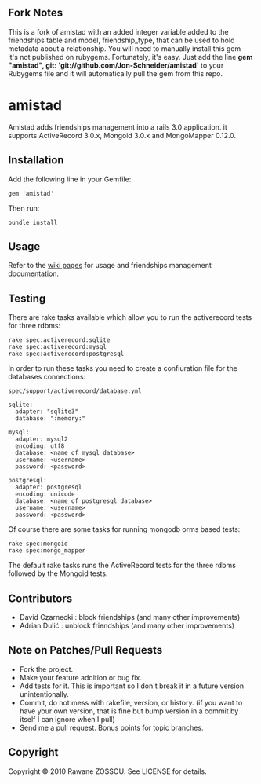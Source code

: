 ## Fork Notes ##
This is a fork of amistad with an added integer variable added to the friendships table and model, friendship_type, that can be used to hold metadata about a relationship. You will need to manually install this gem - it's not published on rubygems. Fortunately, it's easy. Just add the line **gem "amistad", git: 'git://github.com/Jon-Schneider/amistad'** to your Rubygems file and it will automatically pull the gem from this repo.

# amistad #

Amistad adds friendships management into a rails 3.0 application. it supports ActiveRecord 3.0.x, Mongoid 3.0.x and MongoMapper 0.12.0.

## Installation ##

Add the following line in your Gemfile:

    gem 'amistad'

Then run:

    bundle install

## Usage ##

Refer to the [wiki pages](https://github.com/raw1z/amistad/wiki) for usage and friendships management documentation.

## Testing ##

There are rake tasks available which allow you to run the activerecord tests for three rdbms:

    rake spec:activerecord:sqlite
    rake spec:activerecord:mysql
    rake spec:activerecord:postgresql

In order to run these tasks you need to create a confiuration file for the databases connections:

    spec/support/activerecord/database.yml

    sqlite:
      adapter: "sqlite3"
      database: ":memory:"

    mysql:
      adapter: mysql2
      encoding: utf8
      database: <name of mysql database>
      username: <username>
      password: <password>

    postgresql:
      adapter: postgresql
      encoding: unicode
      database: <name of postgresql database>
      username: <username>
      password: <password>

Of course there are some tasks for running mongodb orms based tests:

    rake spec:mongoid
    rake spec:mongo_mapper

The default rake tasks runs the ActiveRecord tests for the three rdbms followed by the Mongoid tests.

## Contributors ##

* David Czarnecki : block friendships (and many other improvements)
* Adrian Dulić : unblock friendships (and many other improvements)

## Note on Patches/Pull Requests ##

* Fork the project.
* Make your feature addition or bug fix.
* Add tests for it. This is important so I don't break it in a future version unintentionally.
* Commit, do not mess with rakefile, version, or history. (if you want to have your own version, that is fine but bump version in a commit by itself I can ignore when I pull)
* Send me a pull request. Bonus points for topic branches.

## Copyright ##

Copyright © 2010 Rawane ZOSSOU. See LICENSE for details.
